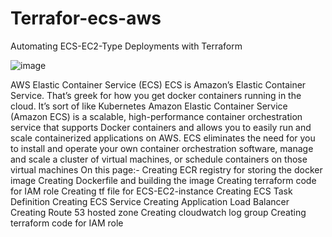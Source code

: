 
# Terrafor-ecs-aws
Automating ECS-EC2-Type Deployments with Terraform 



![image](https://user-images.githubusercontent.com/28998255/133679876-b7fd2d14-21c2-4b2d-9f6f-0545e6e0783d.png)

AWS Elastic Container Service (ECS)
ECS is Amazon’s Elastic Container Service. That’s greek for how you get docker containers running in the cloud. It’s sort of like Kubernetes
Amazon Elastic Container Service (Amazon ECS) is a scalable, high-performance container orchestration service that supports Docker containers and allows you to easily run and scale containerized applications on AWS. ECS eliminates the need for you to install and operate your own container orchestration software, manage and scale a cluster of virtual machines, or schedule containers on those virtual machines
On this page:-
Creating ECR registry for storing the docker image
Creating Dockerfile and building the image
Creating terraform code for IAM role
Creating tf file for ECS-EC2-instance
Creating ECS Task Definition
Creating ECS Service
Creating Application Load Balancer
Creating Route 53 hosted zone
Creating cloudwatch log group
Creating terraform code for IAM role

